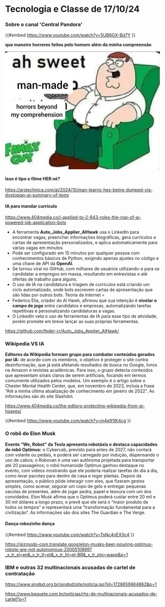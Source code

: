 # Tecnologia e Classe de 17/10/24

### Sobre o canal 'Central Pandora'

{{#embed https://www.youtube.com/watch?v=5UB6GX-Bd7Y }}

**que maneiro**
**horrores feitos pelo homem**
**além da minha compreensão**

![image.png](./17_10_24/image.png)

#### Isso é tipo o filme HER né?

<https://arstechnica.com/ai/2024/10/man-learns-hes-being-dumped-via-dystopian-ai-summary-of-texts>

#### IA para mandar currículo

<https://www.404media.co/i-applied-to-2-843-roles-the-rise-of-ai-powered-job-application-bots>

- A ferramenta **Auto_Jobs_Applier_AIHawk** usa o LinkedIn para encontrar vagas, preencher informações biográficas, gera currículos e cartas de apresentação personalizados, e aplica automaticamente para várias vagas em minutos
- Pode ser configurado em 15 minutos por qualquer pessoa com conhecimentos básicos de Python, exigindo apenas ajustes no código e uma chave de API da **OpenAI**.
- Se tornou viral no GitHub, com milhares de usuários utilizando-a para se candidatar a empregos em massa, resultando em entrevistas e até ofertas de trabalho para alguns.
- O uso de IA na candidatura e triagem de currículos está criando um ciclo automatizado, onde bots escrevem cartas de apresentação que são lidas por outros bots. Teoria da Internet 💀
- Federico Elia, criador do AI Hawk, afirmou que sua intenção é **nivelar o campo de jogo** entre candidatos e empresas, automatizando tarefas repetitivas e personalizando candidaturas a vagas.
- O LinkedIn veta o uso de ferramentas de IA para esse tipo de atividade, porém promete em breve lançar as suas próprias ferramentas.

<https://github.com/feder-cr/Auto_Jobs_Applier_AIHawk/>

### Wikipedia VS IA

**Editores da Wikipedia formam grupo para combater conteúdos gerados por IA:**  de acordo com os membros, o objetivo é proteger o site contra  desinformação, que já está afetando resultados de busca no Google,  livros na Amazon e revistas acadêmicas. Para isso, o grupo detecta  conteúdos que apresentam sinais claros de serem artificiais, focando em  termos comumente utilizados pelos modelos. Um exemplo é o artigo sobre o  Chester Mental Health Center, que, em novembro de 2023, incluía a frase  “Até a minha última atualização de conhecimento em janeiro de 2022”. As  informações são do site Slashdot.

<https://www.404media.co/the-editors-protecting-wikipedia-from-ai-hoaxes/>

{{#embed https://www.youtube.com/watch?v=in4e91tK4cg }}

### O robô do Elon Musk

**Evento “We, Robot” da Tesla apresenta robotáxis e destaca capacidades do robô Optimus:**  o Cybercab, previsto para antes de 2027, não contará com volante ou  pedais, e poderá ser carregado por indução, dispensando o uso de cabos; o  Robovan é uma van autônoma projetada para transportar até 20  passageiros; o robô humanoide Optimus ganhou destaque no evento, com  vídeos mostrando que ele poderia realizar tarefas do dia a dia, como  levar pacotes para dentro de casa e regar plantas. Depois da  apresentação, o público pôde interagir com eles, que fizeram gestos  simples, como acenar, segurar um copo de gelo e entregar pequenas  sacolas de presentes, além de jogar pedra, papel e tesoura com um dos  convidados. Elon Musk afirma que o Optimus poderá custar entre 20 mil e  30 mil dólares a longo prazo, e prevê que ele será o “maior produto de  todos os tempos” e representará uma “transformação fundamental para a  civilização”. As informações são dos sites The Guardian e The Verge.

#### Dança robozinho dança

{{#embed https://www.youtube.com/watch?v=TsNc4nEX3c4 }}

<https://gizmodo-com.translate.goog/elon-musks-beer-pouring-optimus-robots-are-not-autonomous-2000510899?_x_tr_sl=en&_x_tr_tl=pt&_x_tr_hl=pt-BR&_x_tr_pto=wapp&p=1>

### IBM e outras 32 multinacionais acusadas de cartel de contratação

<https://www.sindpd.org.br/sindpd/site/noticia.jsp?id=1728659964862&p=1>

<https://www.baguete.com.br/noticias/rhs-de-multinacionais-acusados-de-cartel?p=1>
